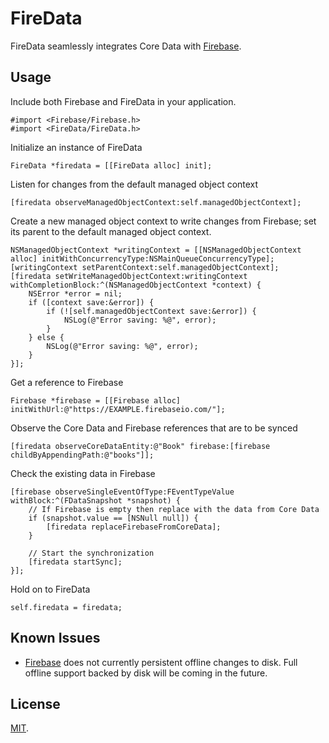 FireData
========
FireData seamlessly integrates Core Data with [Firebase](http://www.firebase.com).


Usage
-----
Include both Firebase and FireData in your application.

    #import <Firebase/Firebase.h>
    #import <FireData/FireData.h>

Initialize an instance of FireData
    
    FireData *firedata = [[FireData alloc] init];
        
Listen for changes from the default managed object context

    [firedata observeManagedObjectContext:self.managedObjectContext];
    
Create a new managed object context to write changes from Firebase; set its parent to the default managed object context.

    NSManagedObjectContext *writingContext = [[NSManagedObjectContext alloc] initWithConcurrencyType:NSMainQueueConcurrencyType];
    [writingContext setParentContext:self.managedObjectContext];
    [firedata setWriteManagedObjectContext:writingContext withCompletionBlock:^(NSManagedObjectContext *context) {
        NSError *error = nil;
        if ([context save:&error]) {
            if (![self.managedObjectContext save:&error]) {
                NSLog(@"Error saving: %@", error);
            }
        } else {
            NSLog(@"Error saving: %@", error);
        }
    }];
    
Get a reference to Firebase

    Firebase *firebase = [[Firebase alloc] initWithUrl:@"https://EXAMPLE.firebaseio.com/"];
    
Observe the Core Data and Firebase references that are to be synced

    [firedata observeCoreDataEntity:@"Book" firebase:[firebase childByAppendingPath:@"books"]];
    
Check the existing data in Firebase

    [firebase observeSingleEventOfType:FEventTypeValue withBlock:^(FDataSnapshot *snapshot) {
        // If Firebase is empty then replace with the data from Core Data
        if (snapshot.value == [NSNull null]) {
            [firedata replaceFirebaseFromCoreData];
        }
    
        // Start the synchronization
        [firedata startSync];
    }];
    
Hold on to FireData
    
    self.firedata = firedata;


Known Issues
------------

* [Firebase](http://www.firebase.com) does not currently persistent offline changes to disk. Full offline support backed by disk will be coming in the future.


License
-------
[MIT](https://github.com/overcommitted/FireData/blob/master/LICENSE).
